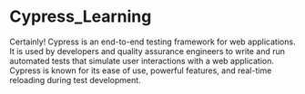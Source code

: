 # Cypress_Learning
 Certainly! Cypress is an end-to-end testing framework for web applications. It is used by developers and quality assurance engineers to write and run automated tests that simulate user interactions with a web application. Cypress is known for its ease of use, powerful features, and real-time reloading during test development.
